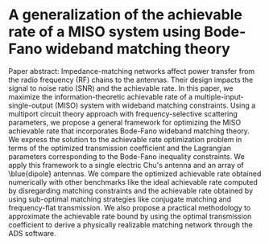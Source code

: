 #	A generalization of the achievable rate of a MISO system using  Bode-Fano wideband matching theory 


Paper abstract: 	Impedance-matching networks affect power transfer from  the radio frequency (RF) chains to the antennas. Their design impacts the signal to noise ratio (SNR) and the achievable rate.
		In this paper, we maximize the information-theoretic achievable rate of a multiple-input-single-output (MISO) system with  wideband matching constraints. Using a multiport circuit theory approach with frequency-selective scattering parameters, we propose a general framework for optimizing the MISO achievable rate that incorporates Bode-Fano wideband matching theory.
		 We express the solution to the achievable rate optimization problem in terms of the optimized transmission coefficient and the Lagrangian parameters corresponding to the Bode-Fano inequality constraints. We apply this framework to a single electric Chu's   antenna and an array of \blue{dipole} antennas. We compare the optimized achievable rate obtained numerically with other benchmarks like the ideal achievable rate computed by disregarding matching constraints and the achievable rate obtained by using sub-optimal matching strategies like conjugate matching and frequency-flat transmission. We also propose a practical methodology to approximate the  achievable rate bound by using the  optimal transmission coefficient to derive a physically realizable matching network through the ADS software.

